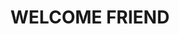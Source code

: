 --- 
title: "WELCOME FRIEND"
image: https://images.unsplash.com/photo-1526716173434-a1b560f2065d?ixlib=rb-1.2.1&ixid=MnwxMjA3fDB8MHxwaG90by1wYWdlfHx8fGVufDB8fHx8&auto=format&fit=crop&w=687&q=80
---